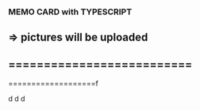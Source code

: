### MEMO CARD with TYPESCRIPT
=> pictures will be uploaded
--------------------------
==========================
-
===================f

d
d
d

